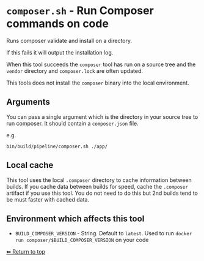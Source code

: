 # `composer.sh` - Run Composer commands on code

Runs composer validate and install on a directory.

If this fails it will output the installation log.

When this tool succeeds the `composer` tool has run on a source tree and the `vendor` directory and `composer.lock` are often updated.

This tools does not install the `composer` binary into the local environment.

## Arguments

You can pass a single argument which is the directory in your source tree to run composer. It should contain a `composer.json` file.

e.g.

    bin/build/pipeline/composer.sh ./app/

## Local cache

This tool uses the local `.composer` directory to cache information between builds. If you cache data between builds for speed, cache the `.composer` artifact if you use this tool. You do not need to do this but 2nd builds tend to be must faster with cached data.

## Environment which affects this tool

- `BUILD_COMPOSER_VERSION` - String. Default to `latest`. Used to run `docker run composer/$BUILD_COMPOSER_VERSION` on your code

[⬅ Return to top](index.md)
